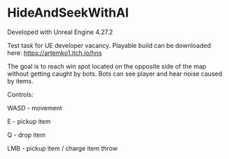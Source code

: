 # HideAndSeekWithAI
Developed with Unreal Engine 4.27.2

Test task for UE developer vacancy.
Playable build can be downloaded here: https://artemko1.itch.io/hns

The goal is to reach win spot located on the opposite side of the map without getting caught by bots.
Bots can see player and hear noise caused by items.


Controls:

WASD - movement

E - pickup item

Q - drop item

LMB - pickup item / charge item throw
